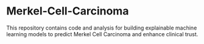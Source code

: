 # Merkel-Cell-Carcinoma
This repository contains code and analysis for building explainable machine learning models to predict Merkel Cell Carcinoma and enhance clinical trust.
